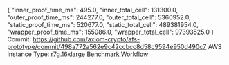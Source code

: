 {
  "inner_proof_time_ms": 495.0,
  "inner_total_cell": 131300.0,
  "outer_proof_time_ms": 244277.0,
  "outer_total_cell": 5360952.0,
  "static_proof_time_ms": 520677.0,
  "static_total_cell": 489381954.0,
  "wrapper_proof_time_ms": 155086.0,
  "wrapper_total_cell": 97393525.0
}
Commit: https://github.com/axiom-crypto/afs-prototype/commit/498a772a562e9c42ccbcc8d58c9594e950d490c7
AWS Instance Type: [r7g.16xlarge](https://instances.vantage.sh/aws/ec2/r7g.16xlarge)
[Benchmark Workflow](https://github.com/axiom-crypto/afs-prototype/actions/runs/10963912293)
